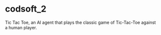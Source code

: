 # codsoft_2
Tic Tac Toe, an AI agent that plays the classic game of Tic-Tac-Toe against a human player.
